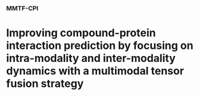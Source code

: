 ### MMTF-CPI
# Improving compound-protein interaction prediction by focusing on intra-modality and inter-modality dynamics with a multimodal tensor fusion strategy
